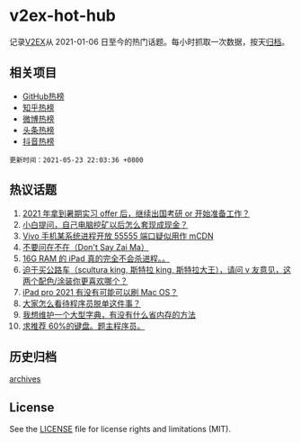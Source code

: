 # v2ex-hot-hub

 记录[V2EX](https://www.v2ex.com/)从 2021-01-06 日至今的热门话题。每小时抓取一次数据，按天[归档](archives)。
 
 ## 相关项目

- [GitHub热榜](https://github.com/snaildev/github-hot-hub)
- [知乎热榜](https://github.com/snaildev/zhihu-hot-hub)
- [微博热榜](https://github.com/snaildev/weibo-hot-hub)
- [头条热榜](https://github.com/snaildev/toutiao-hot-hub)
- [抖音热榜](https://github.com/snaildev/douyin-hot-hub)


 `更新时间：2021-05-23 22:03:36 +0800`

## 热议话题

1. [2021 年拿到暑期实习 offer 后，继续出国考研 or 开始准备工作？](https://www.v2ex.com/t/778644)
1. [小白提问，自己电脑挖矿以后怎么套现成现金？](https://www.v2ex.com/t/778608)
1. [Vivo 手机某系统进程开放 55555 端口疑似用作 mCDN](https://www.v2ex.com/t/778678)
1. [不要问在不在（Don't Say Zai Ma）](https://www.v2ex.com/t/778681)
1. [16G RAM 的 iPad 真的完全不会杀进程。。](https://www.v2ex.com/t/778598)
1. [迫于买公路车（scultura king, 斯特拉 king, 斯特拉大王），请问 v 友意见，这两个配色/涂装你更喜欢哪个？](https://www.v2ex.com/t/778633)
1. [iPad pro 2021 有没有可能可以刷 Mac OS？](https://www.v2ex.com/t/778642)
1. [大家怎么看待程序员脱单这件事？](https://www.v2ex.com/t/778639)
1. [我想维护一个大型字典，有没有什么省内存的方法](https://www.v2ex.com/t/778691)
1. [求推荐 60%的键盘。题主程序员。](https://www.v2ex.com/t/778654)

## 历史归档

[archives](archives)

## License

See the [LICENSE](LICENSE) file for license rights and limitations (MIT).
